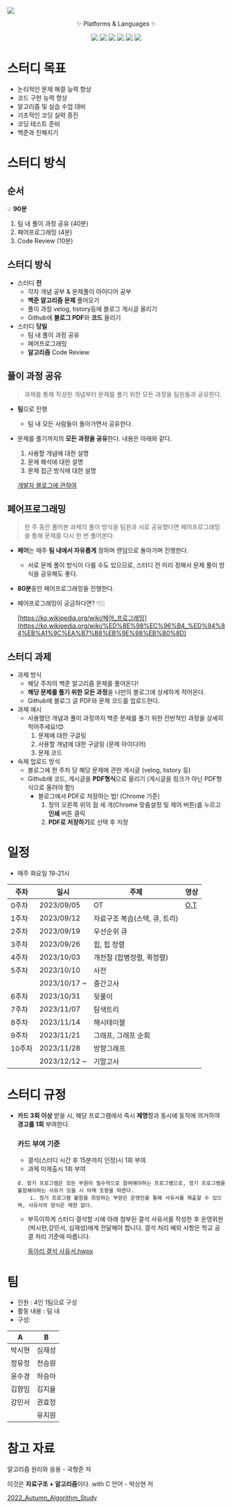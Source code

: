 ![](https://capsule-render.vercel.app/api?type=waving&color=99FFFF&height=300&section=header&text=2023_Algorithm_Study&fontSize=60&animation=twinkling&fontColor=FFFFFF)      
<div align=center>
	<p>✨ Platforms & Languages ✨</p>
</div>
<div align="center">
	<img src="https://img.shields.io/badge/C-A8B9CC?logo=C&logoColor=white">
	<img src="https://img.shields.io/badge/Visualstudio-5C2D91?logo=Visualstudio&logoColor=white"> 
    	<img src="https://img.shields.io/badge/github-181717?logo=github&logoColor=white">   
    	<img src="https://img.shields.io/badge/notion-000000?logo=notion&logoColor=white"> 
    	<img src="https://img.shields.io/badge/velog-20C997?logo=velog&logoColor=white"> 
    	<img src="https://img.shields.io/badge/tistory-000000?logo=tistory&logoColor=white"> 
</div>

# 스터디 목표

- 논리적인 문제 해결 능력 향상
- 코드 구현 능력 향상
- 알고리즘 및 실습 수업 대비
- 기초적인 코딩 실력 증진
- 코딩 테스트 준비
- 백준과 친해지기

# 스터디 방식

## 순서


💡 **90분**
1. 팀 내 풀이 과정 공유 (40분)   
2. 페어프로그래밍  (4분)   
3. Code Review (10분)   


## 스터디 방식

- 스터디 **전**
    - 각자 개념 공부 & 문제풀이 아이디어 공부
    - **백준 알고리즘 문제** 풀어오기
    - 풀이 과정 velog, tistory등에 블로그 게시글 올리기
    - Github에 **블로그 PDF**와 **코드** 올리기
- 스터디 **당일**
    - 팀 내 풀이 과정 공유
    - 페어프로그래밍
    - **알고리즘** Code Review

## 풀이 과정 공유

> 과제를 통해 작성한 개념부터 문제를 풀기 위한 모든 과정을 팀원들과 공유한다.
> 
- **팀**으로 진행
    - 팀 내 모든 사람들이 돌아가면서 공유한다.
- 문제를 풀기까지의 **모든 과정을 공유**한다. 내용은 아래와 같다.
    1. 사용할 개념에 대한 설명
    2. 문제 해석에 대한 설명
    3. 문제 접근 방식에 대한 설명
       
	[개발자 블로그에 관하여](https://smarcle.notion.site/06e7a8ead2d54e5c8261b225da211f90?pvs=4)
## 페어프로그래밍

> 한 주 동안 풀어본 과제의 풀이 방식을 팀원과 서로 공유했다면 페어프로그래밍을 통해 문제를 다시 한 번 풀어본다.
> 
- **페어**는 매주 **팀 내에서 자유롭게** 정하며 랜덤으로 돌아가며 진행한다.
    - 서로 문제 풀이 방식이 다를 수도 있으므로, 스터디 전 미리 정해서 문제 풀이 방식을 공유해도 좋다.
- **80분**동안 페어프로그래밍을 진행한다.
- 페어프로그래밍이 궁금하다면? 👇🏼
    
    [https://ko.wikipedia.org/wiki/페어_프로그래밍](https://ko.wikipedia.org/wiki/%ED%8E%98%EC%96%B4_%ED%94%84%EB%A1%9C%EA%B7%B8%EB%9E%98%EB%B0%8D)
    

## 스터디 과제

- 과제 방식
    - 해당 주차의 백준 알고리즘 문제를 풀어온다!
    - **해당 문제를 풀기 위한 모든 과정**을 나만의 블로그에 상세하게 적어온다.
    - Github에 블로그 글 PDF와 문제 코드를 업로드한다.
- 과제 예시
    - 사용했던 개념과 풀이 과정까지 백준 문제를 풀기 위한 전반적인 과정을 상세히 적어주세요!😊
        1. 문제에 대한 구글링  
        2. 사용할 개념에 대한 구글링 (문제 아이디어) 
        3. 문제 코드
- 숙제 업로드 방식
    - 블로그에 한 주차 당 해당 문제에 관한 게시글 (velog, tistory 등)
    - Github에 코드, 게시글을 **PDF형식**으로 올리기 (게시글을 링크가 아닌 PDF형식으로 올려야 함!)
        - 블로그에서 PDF로 저장하는 법! (Chrome 기준)
            1. 창의 오른쪽 위의 점 세 개(Chrome 맞춤설정 및 제어 버튼)를 누르고 **인쇄** 버튼 클릭
            2. **PDF로 저장하기**로 선택 후 저장
    

# 일정

- 매주 화요일 19-21시

| 주차 | 일시 | 주제 | 영상 |
| --- | --- | --- | --- |
| 0주차 | 2023/09/05 | OT | [O.T](https://youtu.be/rh1Nc6Z4dA4) |
| 1주차 | 2023/09/12 | 자료구조 복습(스택, 큐, 트리) |
| 2주차 | 2023/09/19 | 우선순위 큐 |
| 3주차 | 2023/09/26 | 힙, 힙 정렬 |
| 4주차 | 2023/10/03 | 개천절 (합병정렬, 퀵정렬) |
| 5주차 | 2023/10/10 | 사전 |
|  | 2023/10/17 ~ | 중간고사 |
| 6주차 | 2023/10/31 | 뒷풀이 |
| 7주차 | 2023/11/07 | 탐색트리 |
| 8주차 | 2023/11/14 | 해시테이블 |
| 9주차 | 2023/11/21 |그래프, 그래프 순회  |
| 10주차 | 2023/11/28 | 방향그래프 |
|  | 2023/12/12 ~ | 기말고사 |

# 스터디 규정

- **카드 3회 이상** 받을 시, 해당 프로그램에서 즉시 **제명**함과 동시에 동칙에 의거하여 **경고를 1회** 부여한다.
    
    ### 카드 부여 기준
    
    - 결석(스터디 시간 후 15분까지 인정)시 1회 부여
    - 과제 미제출시 1회 부여
    
    ```
    d. 정기 프로그램은 모든 부원이 필수적으로 참여해야하는 프로그램으로, 정기 프로그램을 불참해야하는 사유가 있을 시 아래 조항을 따른다.
    	i. 정기 프로그램 불참을 희망하는 부원은 운영진을 통해 사유서를 제출할 수 있으며, 사유서의 양식은 제한 없다.
    
    ```
    
    - 부득이하게 스터디 결석할 시에 아래 첨부된 결석 사유서를 작성한 후 운영위원(박시현,강민서, 심재성)에게 전달해야 합니다. 결석 처리 예외 사항은 학교 공결 처리 기준에 따릅니다.
        
        [동아리 결석 사유서.hwpx](https://github.com/sejongsmarcle/2022_Autumn_DataAnalysisStudy/blob/main/%EB%8F%99%EC%95%84%EB%A6%AC%20%EA%B2%B0%EC%84%9D%20%EC%82%AC%EC%9C%A0%EC%84%9C.hwpx?raw=True)
        

# 팀

- 인원 : 4인 1팀으로 구성
- 활동 내용 : 팀 내
- 구성:
    
    
| A | B |
| --- | --- |
| 박시현 | 심재성 |
| 정유정 | 천승원 |
| 윤수경 | 하승아 |
| 김향임 | 김지율 |
| 강민서 | 권효정 |
|  | 유지원 |
# 참고 자료

알고리즘 원리와 응용 - 국형준 저

이것은 **자료구조 + 알고리즘**이다. with C 언어 - 박상현 저

[2022_Autumn_Algorithm_Study](https://github.com/sejongsmarcle/2022_Autumn_Algorithm_Study)
